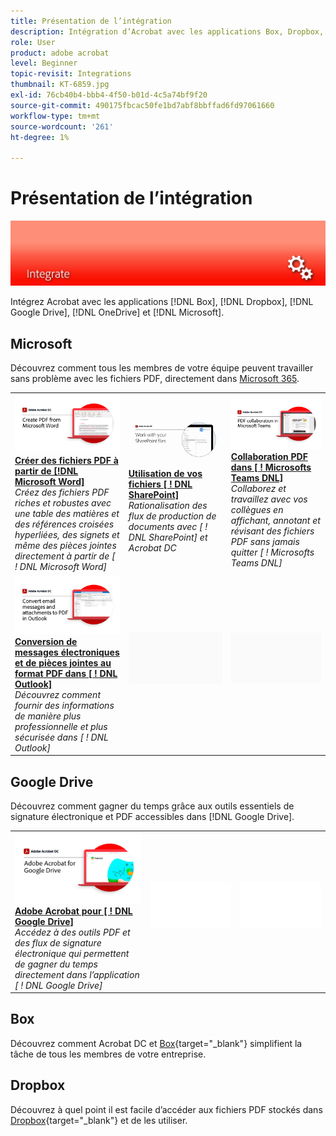 ```yaml
---
title: Présentation de l’intégration
description: Intégration d’Acrobat avec les applications Box, Dropbox, Google Drive, OneDrive et Microsoft
role: User
product: adobe acrobat
level: Beginner
topic-revisit: Integrations
thumbnail: KT-6859.jpg
exl-id: 76cb40b4-bbb4-4f50-b01d-4c5a74bf9f20
source-git-commit: 490175fbcac50fe1bd7abf8bbffad6fd97061660
workflow-type: tm+mt
source-wordcount: '261'
ht-degree: 1%

---
```


# Présentation de l’intégration

![Image d’intégration Acrobat](../assets/Hero-Integrate.png)

Intégrez Acrobat avec les applications [!DNL Box], [!DNL Dropbox], [!DNL Google Drive], [!DNL OneDrive] et [!DNL Microsoft].

## Microsoft 

Découvrez comment tous les membres de votre équipe peuvent travailler sans problème avec les fichiers PDF, directement dans [Microsoft 365](https://www.adobe.com/documentcloud/integrations/microsoft-office-365.html).

<table style="table-layout:fixed">
<tr>
  <td>
    <a href="createfromword.md">
      <img alt="Création de fichiers PDF à partir de Microsoft Word" src="../assets/CreateWord.png" />
    </a>
    <div>
    <a href="createfromword.md"><strong>Créer des fichiers PDF à partir de [!DNL Microsoft Word]</strong></a>
    </div>
    <em>Créez des fichiers PDF riches et robustes avec une table des matières et des références croisées hyperliées, des signets et même des pièces jointes directement à partir de [ ! DNL Microsoft Word]</em>
    <br>
  </td>
  <td>
    <a href="acrobatandsp.md">
      <img alt="Utilisation de vos fichiers [ ! DNL SharePoint]" src="../assets/SharePoint.png" />
    </a>
    <div>
    <a href="acrobatandsp.md"><strong>Utilisation de vos fichiers [ ! DNL SharePoint]</strong></a>
    </div>
    <em>Rationalisation des flux de production de documents avec [ ! DNL SharePoint] et Acrobat DC</em>
    <br>
  </td>  
  <td>
    <a href="acrobatandteams.md">
      <img alt="Collaboration PDF dans [ ! Microsofts Teams DNL]" src="../assets/MicrosoftTeams.png" />
    </a>
    <div>
    <a href="acrobatandteams.md"><strong>Collaboration PDF dans [ ! Microsofts Teams DNL]</strong></a>
    </div>
    <em>Collaborez et travaillez avec vos collègues en affichant, annotant et révisant des fichiers PDF sans jamais quitter [ ! Microsofts Teams DNL]</em>
    <br>
  </td>
</tr>
<tr>
  <td>
    <a href="outlook.md">
      <img alt="Conversion de messages électroniques et de pièces jointes au format PDF dans Outlook" src="../assets/Outlook.jpg" />
    </a>
    <div>
    <a href="outlook.md"><strong>Conversion de messages électroniques et de pièces jointes au format PDF dans [ ! DNL Outlook]</strong></a>
    </div>
    <em>Découvrez comment fournir des informations de manière plus professionnelle et plus sécurisée dans [ ! DNL Outlook]</em>
    <br>
  </td>
  <td>
   <img alt="Espacement" src="../assets/Grayspacer.png" />
    <div>
    <br>
  </td>
  <td>
   <img alt="Espacement" src="../assets/Grayspacer.png" />
    <div>
    <br>
  </td>
</tr>
</table>

## Google Drive

Découvrez comment gagner du temps grâce aux outils essentiels de signature électronique et PDF accessibles dans [!DNL Google Drive].

<table style="table-layout:fixed">
<tr>
  <td>
    <a href="acrobatandgoogle.md">
      <img alt="Adobe Acrobat pour Google Drive" src="../assets/acrobatgoogle.jpg" />
    </a>
    <div>
    <a href="acrobatandgoogle.md"><strong>Adobe Acrobat pour [ ! DNL Google Drive]</strong></a>
    </div>
    <em>Accédez à des outils PDF et des flux de signature électronique qui permettent de gagner du temps directement dans l’application [ ! DNL Google Drive]</em>
    <br>
  </td>
  <td>
   <img alt="Espacement" src="../assets/Whitespacer.png" />
    <div>
    <br>
  </td>
  <td>
   <img alt="Espacement" src="../assets/Whitespacer.png" />
    <div>
    <br>
  </td>
</tr>
</table>

## Box

Découvrez comment Acrobat DC et [Box](https://www.adobe.com/documentcloud/integrations/box.html){target=&quot;_blank&quot;} simplifient la tâche de tous les membres de votre entreprise.

## Dropbox

Découvrez à quel point il est facile d’accéder aux fichiers PDF stockés dans [Dropbox](https://www.adobe.com/documentcloud/integrations/dropbox.html){target=&quot;_blank&quot;} et de les utiliser.
